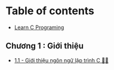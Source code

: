 # Table of contents

* [Learn C Programing](README.md)

## Chương 1 : Giới thiệu <a id="ch1-introduction"></a>

* [1.1 - Giới thiệu ngôn ngữ lập trình C 👩‍💻](ch1-introduction/untitled-1.md)

